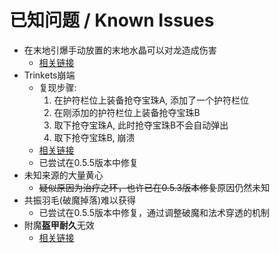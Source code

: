 # 已知问题 / Known Issues

- 在末地引爆手动放置的末地水晶可以对龙造成伤害
    - [相关链接](https://github.com/someaddons/SavageEnderDragon/issues/61)
- Trinkets崩端
    - 复现步骤: 
        1. 在护符栏位上装备抢夺宝珠A, 添加了一个护符栏位
        2. 在刚添加的护符栏位上装备抢夺宝珠B
        3. 取下抢夺宝珠A, 此时抢夺宝珠B不会自动弹出
        4. 取下抢夺宝珠B, 崩溃
    - [相关链接](https://github.com/emilyploszaj/trinkets/issues/361)
    - 已尝试在0.5.5版本中修复
- 未知来源的大量黄心
    - ~~疑似原因为治疗之环，也许已在0.5.3版本修复~~原因仍然未知
- 共振羽毛(破魔掉落)难以获得
    - 已尝试在0.5.5版本中修复，通过调整破魔和法术穿透的机制
- 附魔**盔甲耐久**无效
    - [相关链接](https://github.com/LangYueMc/EquipmentStandard/pull/13)